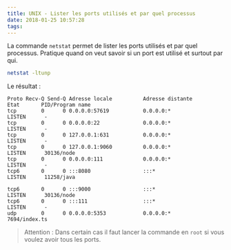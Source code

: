 ```yaml
---
title: UNIX - Lister les ports utilisés et par quel processus
date: 2018-01-25 10:57:28
tags:
---
```


La commande `netstat` permet de lister les ports utilisés et par quel processus.
Pratique quand on veut savoir si un port est utilisé et surtout par qui.

```sh
netstat -ltunp
```

Le résultat :
```
Proto Recv-Q Send-Q Adresse locale          Adresse distante        Etat       PID/Program name
tcp        0      0 0.0.0.0:57619           0.0.0.0:*               LISTEN      -               
tcp        0      0 0.0.0.0:22              0.0.0.0:*               LISTEN      -               
tcp        0      0 127.0.0.1:631           0.0.0.0:*               LISTEN      -               
tcp        0      0 127.0.0.1:9060          0.0.0.0:*               LISTEN      30136/node      
tcp        0      0 0.0.0.0:111             0.0.0.0:*               LISTEN      -               
tcp6       0      0 :::8080                 :::*                    LISTEN      11258/java      

tcp6       0      0 :::9000                 :::*                    LISTEN      30136/node      
tcp6       0      0 :::111                  :::*                    LISTEN      -               
udp        0      0 0.0.0.0:5353            0.0.0.0:*                           7694/index.ts   

```

> Attention : Dans certain cas il faut lancer la commande en `root` si vous voulez avoir tous les ports.